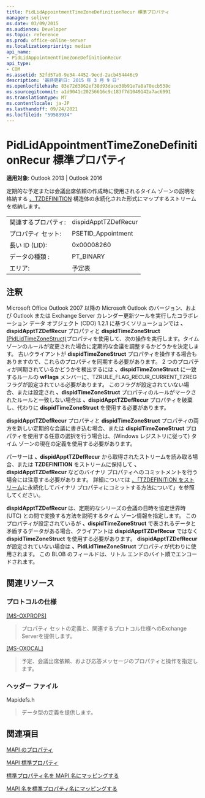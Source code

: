 ```yaml
---
title: PidLidAppointmentTimeZoneDefinitionRecur 標準プロパティ
manager: soliver
ms.date: 03/09/2015
ms.audience: Developer
ms.topic: reference
ms.prod: office-online-server
ms.localizationpriority: medium
api_name:
- PidLidAppointmentTimeZoneDefinitionRecur
api_type:
- COM
ms.assetid: 52fd57a0-9e34-4452-9ecd-2acb454446c9
description: '最終更新日: 2015 年 3 月 9 日'
ms.openlocfilehash: 83e72d3862ef38d93dace38b91e7a8a70ecb538c
ms.sourcegitcommit: a1d9041c20256616c9c183f7d1049142a7ac6991
ms.translationtype: MT
ms.contentlocale: ja-JP
ms.lasthandoff: 09/24/2021
ms.locfileid: "59583934"
---
```

# <a name="pidlidappointmenttimezonedefinitionrecur-canonical-property"></a>PidLidAppointmentTimeZoneDefinitionRecur 標準プロパティ

  
  
**適用対象**: Outlook 2013 | Outlook 2016 
  
定期的な予定または会議出席依頼の作成時に使用されるタイム ゾーンの説明を格納する [、TZDEFINITION](https://msdn.microsoft.com/library/0ae21571-2299-6407-807c-428668bb6798%28Office.15%29.aspx) 構造体の永続化された形式にマップするストリームを格納します。 
  
|||
|:-----|:-----|
|関連するプロパティ:  <br/> |dispidApptTZDefRecur  <br/> |
|プロパティ セット:  <br/> |PSETID_Appointment  <br/> |
|長い ID (LID):  <br/> |0x00008260  <br/> |
|データの種類 :   <br/> |PT_BINARY  <br/> |
|エリア:  <br/> |予定表  <br/> |
   
## <a name="remarks"></a>注釈

Microsoft Office Outlook 2007 以降の Microsoft Outlook のバージョン、および Outlook または Exchange Server カレンダー更新ツールを実行したコラボレーション データ オブジェクト (CDO) 1.2.1 に基づくソリューションでは **、dispidApptTZDefRecur** プロパティと **dispidTimeZoneStruct** [(PidLidTimeZoneStruct)](pidlidtimezonestruct-canonical-property.md)プロパティを使用して、次の操作を実行します。タイム ゾーンのルールが変更された場合に定期的な会議を調整するかどうかを決定します。 古いクライアントが **dispidTimeZoneStruct** プロパティを操作する場合もありますので、これらのプロパティを同期する必要があります。 2 つのプロパティが同期されているかどうかを検出するには **、dispidTimeZoneStruct** に一致するルールの **wFlags** メンバーに、TZRULE_FLAG_RECUR_CURRENT_TZREGフラグが設定されている必要があります。 このフラグが設定されていない場合、または設定され **、dispidTimeZoneStruct** プロパティのルールがマークされたルールと一致しない場合は **、dispidApptTZDefRecur** プロパティを破棄し、代わりに **dispidTimeZoneStruct** を使用する必要があります。 
  
**dispidApptTZDefRecur** プロパティと **dispidTimeZoneStruct** プロパティの両方を新しい定期的な会議に書き込む場合、または **dispidTimeZoneStruct** プロパティを使用する任意の選択を行う場合は、(Windows レジストリに従って) タイム ゾーンの現在の定義を使用する必要があります。 
  
パーサーは **、dispidApptTZDefRecur** から取得されたストリームを読み取る場合、または **TZDEFINITION** をストリームに保持して **、dispidApptTZDefRecur** などのバイナリ プロパティへのコミットメントを行う場合には注意する必要があります。 詳細については [、「TZDEFINITION をストリーム](https://msdn.microsoft.com/library/0dec535d-d48f-39a5-97d5-0bd109134b3b%28Office.15%29.aspx)に永続化してバイナリ プロパティにコミットする方法について」を参照してください。
  
 **dispidApptTZDefRecur** は、定期的なシリーズの会議の日時を協定世界時 (UTC) との間で変換する方法を説明するタイム ゾーン情報を指定します。 このプロパティが設定されているが **、dispidTimeZoneStruct** で表されるデータと矛盾するデータがある場合、クライアントは **dispidApptTZDefRecur** ではなく **dispidTimeZoneStruct** を使用する必要があります。 **dispidApptTZDefRecur** が設定されていない場合は **、PidLidTimeZoneStruct** プロパティが代わりに使用されます。 この BLOB のフィールドは、リトル エンドのバイト順でエンコードされます。 
  
## <a name="related-resources"></a>関連リソース

### <a name="protocol-specifications"></a>プロトコルの仕様

[[MS-OXPROPS]](https://msdn.microsoft.com/library/f6ab1613-aefe-447d-a49c-18217230b148%28Office.15%29.aspx)
  
> プロパティ セットの定義と、関連するプロトコル仕様へのExchange Serverを提供します。
    
[[MS-OXOCAL]](https://msdn.microsoft.com/library/09861fde-c8e4-4028-9346-e7c214cfdba1%28Office.15%29.aspx)
  
> 予定、会議出席依頼、および応答メッセージのプロパティと操作を指定します。
    
### <a name="header-files"></a>ヘッダー ファイル

Mapidefs.h
  
> データ型の定義を提供します。
    
## <a name="see-also"></a>関連項目



[MAPI のプロパティ](mapi-properties.md)
  
[MAPI 標準プロパティ](mapi-canonical-properties.md)
  
[標準プロパティ名を MAPI 名にマッピングする](mapping-canonical-property-names-to-mapi-names.md)
  
[MAPI 名を標準プロパティ名にマッピングする](mapping-mapi-names-to-canonical-property-names.md)

